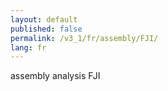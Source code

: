 ```yaml
---
layout: default
published: false
permalink: /v3_1/fr/assembly/FJI/
lang: fr
---
```


assembly analysis FJI
